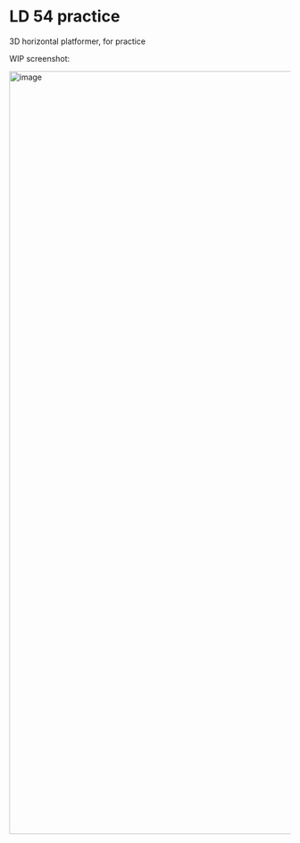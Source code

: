 # LD 54 practice
3D horizontal platformer, for practice

WIP screenshot:

<img width="2380" height="1364" alt="image" src="https://github.com/user-attachments/assets/be3c39d3-92aa-4dc0-8a91-db7c461acece" />

